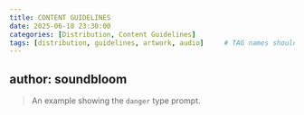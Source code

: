 ```yaml
---
title: CONTENT GUIDELINES
date: 2025-06-18 23:30:00
categories: [Distribution, Content Guidelines]
tags: [distribution, guidelines, artwork, audio]     # TAG names should always be lowercase
---
```

author: soundbloom    
---
<blockquote class="prompt-danger"><p>An example showing the <code class="language-plaintext highlighter-rouge">danger</code> type prompt.</p></blockquote>
